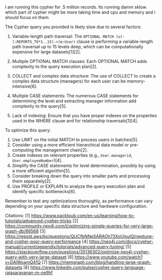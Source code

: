 I am running this cypher for .5 million records. Its running damm sklow. which part of cypher might be more taking time and cpu and memory and i should focus on them

The Cypher query you provided is likely slow due to several factors:

1. Variable-length path traversal: The `OPTIONAL MATCH (u)-[:REPORTS_TO*1..15]->(m:User)` clause is performing a variable-length path traversal up to 15 levels deep, which can be computationally expensive for large datasets[1][2].

2. Multiple OPTIONAL MATCH clauses: Each OPTIONAL MATCH adds complexity to the query execution plan[2].

3. COLLECT and complex data structure: The use of COLLECT to create a complex data structure (managers) for each user can be memory-intensive[6].

4. Multiple CASE statements: The numerous CASE statements for determining the level and extracting manager information add complexity to the query[5].

5. Lack of indexing: Ensure that you have proper indexes on the properties used in the WHERE clause and for relationship traversals[1][4].

To optimize this query:

1. Use LIMIT on the initial MATCH to process users in batches[5].
2. Consider using a more efficient hierarchical data model or pre-computing the management chain[2].
3. Create indexes on relevant properties (e.g., `User.managerid`, `User.employeeNumber`)[4].
4. Simplify the CASE statements for level determination, possibly by using a more efficient algorithm[5].
5. Consider breaking down the query into smaller parts and processing them separately[2].
6. Use PROFILE or EXPLAIN to analyze the query execution plan and identify specific bottlenecks[6].

Remember to test any optimizations thoroughly, as performance can vary depending on your specific data structure and hardware configuration.

Citations:
[1] https://www.packtpub.com/en-us/learning/how-to-tutorials/advanced-cypher-tricks
[2] https://community.neo4j.com/t/optimizing-simple-queries-for-very-large-graph-db/66568
[3] https://repost.aws/ko/questions/QUCfbNNeSARAOh73XoUjxuIQ/neptune-and-cypher-poor-query-performance
[4] https://neo4j.com/docs/cypher-manual/current/appendix/tutorials/advanced-query-tuning/
[5] https://stackoverflow.com/questions/35136302/optimize-neo4j-cypher-query-with-very-large-dataset
[6] https://www.youtube.com/watch?v=DAlWoamQ41Q
[7] https://memgraph.com/blog/handling-large-graph-datasets
[8] https://www.linkedin.com/pulse/cypher-query-language-rajasaravanan-m-oe9hf